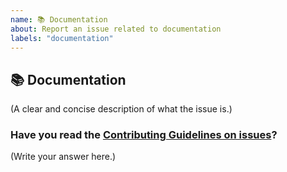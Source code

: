 ```yaml
---
name: 📚 Documentation
about: Report an issue related to documentation
labels: "documentation"
---
```


## 📚 Documentation

(A clear and concise description of what the issue is.)

### Have you read the [Contributing Guidelines on issues](https://github.com/appwrite/appwrite/blob/master/CONTRIBUTING.md)?

(Write your answer here.)
